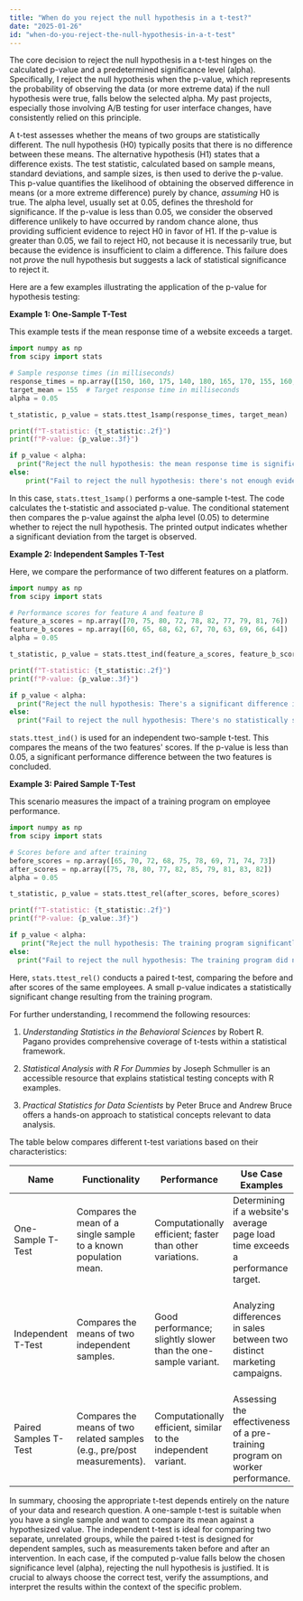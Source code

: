 ```yaml
---
title: "When do you reject the null hypothesis in a t-test?"
date: "2025-01-26"
id: "when-do-you-reject-the-null-hypothesis-in-a-t-test"
---
```


The core decision to reject the null hypothesis in a t-test hinges on the calculated p-value and a predetermined significance level (alpha). Specifically, I reject the null hypothesis when the p-value, which represents the probability of observing the data (or more extreme data) if the null hypothesis were true, falls below the selected alpha. My past projects, especially those involving A/B testing for user interface changes, have consistently relied on this principle.

A t-test assesses whether the means of two groups are statistically different. The null hypothesis (H0) typically posits that there is no difference between these means. The alternative hypothesis (H1) states that a difference exists. The test statistic, calculated based on sample means, standard deviations, and sample sizes, is then used to derive the p-value. This p-value quantifies the likelihood of obtaining the observed difference in means (or a more extreme difference) purely by chance, *assuming* H0 is true. The alpha level, usually set at 0.05, defines the threshold for significance. If the p-value is less than 0.05, we consider the observed difference unlikely to have occurred by random chance alone, thus providing sufficient evidence to reject H0 in favor of H1. If the p-value is greater than 0.05, we fail to reject H0, not because it is necessarily true, but because the evidence is insufficient to claim a difference. This failure does not *prove* the null hypothesis but suggests a lack of statistical significance to reject it.

Here are a few examples illustrating the application of the p-value for hypothesis testing:

**Example 1: One-Sample T-Test**

This example tests if the mean response time of a website exceeds a target.

```python
import numpy as np
from scipy import stats

# Sample response times (in milliseconds)
response_times = np.array([150, 160, 175, 140, 180, 165, 170, 155, 160, 170])
target_mean = 155  # Target response time in milliseconds
alpha = 0.05

t_statistic, p_value = stats.ttest_1samp(response_times, target_mean)

print(f"T-statistic: {t_statistic:.2f}")
print(f"P-value: {p_value:.3f}")

if p_value < alpha:
  print("Reject the null hypothesis: the mean response time is significantly different from the target.")
else:
    print("Fail to reject the null hypothesis: there's not enough evidence that the mean response time is different from target.")

```
In this case, `stats.ttest_1samp()` performs a one-sample t-test. The code calculates the t-statistic and associated p-value. The conditional statement then compares the p-value against the alpha level (0.05) to determine whether to reject the null hypothesis. The printed output indicates whether a significant deviation from the target is observed.

**Example 2: Independent Samples T-Test**

Here, we compare the performance of two different features on a platform.

```python
import numpy as np
from scipy import stats

# Performance scores for feature A and feature B
feature_a_scores = np.array([70, 75, 80, 72, 78, 82, 77, 79, 81, 76])
feature_b_scores = np.array([60, 65, 68, 62, 67, 70, 63, 69, 66, 64])
alpha = 0.05

t_statistic, p_value = stats.ttest_ind(feature_a_scores, feature_b_scores)

print(f"T-statistic: {t_statistic:.2f}")
print(f"P-value: {p_value:.3f}")

if p_value < alpha:
  print("Reject the null hypothesis: There's a significant difference in performance between feature A and feature B.")
else:
  print("Fail to reject the null hypothesis: There's no statistically significant performance difference between features A and B.")

```
`stats.ttest_ind()` is used for an independent two-sample t-test. This compares the means of the two features' scores. If the p-value is less than 0.05, a significant performance difference between the two features is concluded.

**Example 3: Paired Sample T-Test**

This scenario measures the impact of a training program on employee performance.

```python
import numpy as np
from scipy import stats

# Scores before and after training
before_scores = np.array([65, 70, 72, 68, 75, 78, 69, 71, 74, 73])
after_scores = np.array([75, 78, 80, 77, 82, 85, 79, 81, 83, 82])
alpha = 0.05

t_statistic, p_value = stats.ttest_rel(after_scores, before_scores)

print(f"T-statistic: {t_statistic:.2f}")
print(f"P-value: {p_value:.3f}")

if p_value < alpha:
   print("Reject the null hypothesis: The training program significantly improved employee performance.")
else:
  print("Fail to reject the null hypothesis: The training program did not produce a statistically significant improvement.")
```
Here, `stats.ttest_rel()` conducts a paired t-test, comparing the before and after scores of the same employees. A small p-value indicates a statistically significant change resulting from the training program.

For further understanding, I recommend the following resources:

1.  *Understanding Statistics in the Behavioral Sciences* by Robert R. Pagano provides comprehensive coverage of t-tests within a statistical framework.

2.  *Statistical Analysis with R For Dummies* by Joseph Schmuller is an accessible resource that explains statistical testing concepts with R examples.

3.  *Practical Statistics for Data Scientists* by Peter Bruce and Andrew Bruce offers a hands-on approach to statistical concepts relevant to data analysis.

The table below compares different t-test variations based on their characteristics:

| Name                 | Functionality                                                              | Performance                                              | Use Case Examples                                                                    | Trade-offs                                                                      |
|----------------------|---------------------------------------------------------------------------|----------------------------------------------------------|------------------------------------------------------------------------------------|---------------------------------------------------------------------------------|
| One-Sample T-Test    | Compares the mean of a single sample to a known population mean.          | Computationally efficient; faster than other variations.  | Determining if a website's average page load time exceeds a performance target.  | Assumes data is normally distributed; not suitable for comparing two groups.       |
| Independent T-Test  | Compares the means of two independent samples.                           | Good performance; slightly slower than the one-sample variant. | Analyzing differences in sales between two distinct marketing campaigns.            | Assumes equal variances between groups (or uses Welch's test); sensitive to outliers.|
| Paired Samples T-Test| Compares the means of two related samples (e.g., pre/post measurements). | Computationally efficient, similar to the independent variant.| Assessing the effectiveness of a pre-training program on worker performance. | Requires paired data; not appropriate for independent group comparisons.     |

In summary, choosing the appropriate t-test depends entirely on the nature of your data and research question. A one-sample t-test is suitable when you have a single sample and want to compare its mean against a hypothesized value. The independent t-test is ideal for comparing two separate, unrelated groups, while the paired t-test is designed for dependent samples, such as measurements taken before and after an intervention. In each case, if the computed p-value falls below the chosen significance level (alpha), rejecting the null hypothesis is justified. It is crucial to always choose the correct test, verify the assumptions, and interpret the results within the context of the specific problem.
